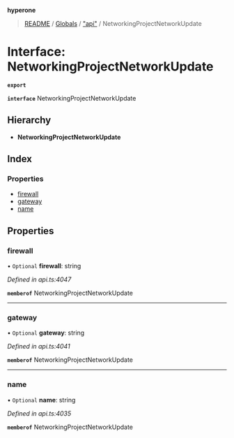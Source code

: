 **hyperone**

> [README](../README.md) / [Globals](../globals.md) / ["api"](../modules/_api_.md) / NetworkingProjectNetworkUpdate

# Interface: NetworkingProjectNetworkUpdate

**`export`** 

**`interface`** NetworkingProjectNetworkUpdate

## Hierarchy

* **NetworkingProjectNetworkUpdate**

## Index

### Properties

* [firewall](_api_.networkingprojectnetworkupdate.md#firewall)
* [gateway](_api_.networkingprojectnetworkupdate.md#gateway)
* [name](_api_.networkingprojectnetworkupdate.md#name)

## Properties

### firewall

• `Optional` **firewall**: string

*Defined in api.ts:4047*

**`memberof`** NetworkingProjectNetworkUpdate

___

### gateway

• `Optional` **gateway**: string

*Defined in api.ts:4041*

**`memberof`** NetworkingProjectNetworkUpdate

___

### name

• `Optional` **name**: string

*Defined in api.ts:4035*

**`memberof`** NetworkingProjectNetworkUpdate

